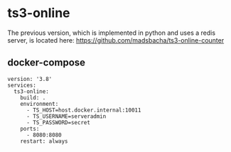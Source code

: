 # ts3-online

The previous version, which is implemented in python and
uses a redis server, is located here:
https://github.com/madsbacha/ts3-online-counter

## docker-compose
```
version: '3.8'
services: 
  ts3-online:
    build: .
    environment: 
      - TS_HOST=host.docker.internal:10011
      - TS_USERNAME=serveradmin
      - TS_PASSWORD=secret
    ports: 
      - 8080:8080
    restart: always
```
